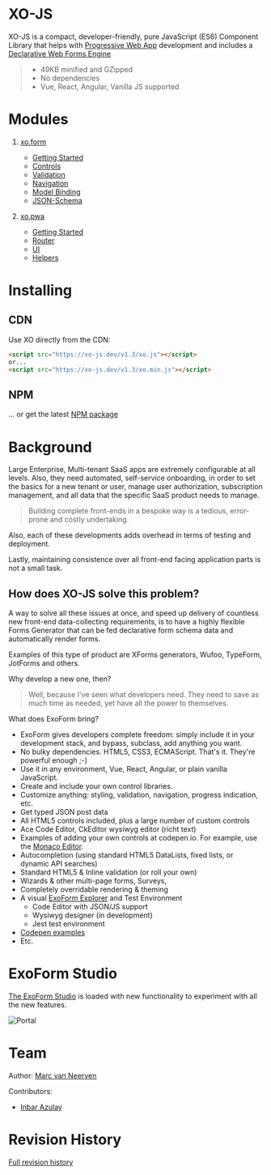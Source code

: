 # XO-JS

XO-JS is a compact, developer-friendly, pure JavaScript (ES6) Component Library that helps with [Progressive Web App](./md/pwa/index.md) development and includes a [Declarative Web Forms Engine](./md/exo/index.md)

> - 49KB minified and GZipped
> - No dependencies
> - Vue, React, Angular, Vanilla JS supported

# Modules

1. [xo.form](./md/exo/index.md)
   - [Getting Started](./md/exo/getting-started.md)
   - [Controls](./md/exo/controls.md)
   - [Validation](./md/exo/validation.md)
   - [Navigation](./md/exo/navigation.md)
   - [Model Binding](./md/exo/data-binding.md)
   - [JSON-Schema](./md/exo/json-schema.md)

2. [xo.pwa](./md/pwa/index.md) 
   - [Getting Started](./md/pwa/getting-started.md)
   - [Router](./md/pwa/router.md)
   - [UI](./md/pwa/ui.md)
   - [Helpers](./md/pwa/helpers.md)

# Installing

## CDN

Use XO directly from the CDN:

```html
<script src="https://xo-js.dev/v1.3/xo.js"></script>
or...
<script src="https://xo-js.dev/v1.3/xo.min.js"></script>
```

## NPM
... or get the latest [NPM package](https://www.npmjs.com/package/@mvneerven/xo-js)

# Background

Large Enterprise, Multi-tenant SaaS apps are extremely configurable at all levels. Also, they need automated, self-service onboarding, in order to set the basics for a new tenant or user, manage user authorization, subscription management, and all data that the specific SaaS product needs to manage.

> Building complete front-ends in a bespoke way is a tedious, error-prone and costly undertaking.

Also, each of these developments adds overhead in terms of testing and deployment.

Lastly, maintaining consistence over all front-end facing application parts is not a small task.

## How does XO-JS solve this problem?

A way to solve all these issues at once, and speed up delivery of countless new front-end data-collecting requirements, is to have a highly flexible Forms Generator that can be fed declarative form schema data and automatically render forms.

Examples of this type of product are XForms generators, Wufoo, TypeForm, JotForms and others. 

Why develop a new one, then? 

> Well, because I've seen what developers need. They need to save as much time as needed, yet have all the power to themselves.

What does ExoForm bring?

* ExoForm gives developers complete freedom: simply include it in your development stack, and bypass, subclass, add anything you want. 
* No bulky dependencies. HTML5, CSS3, ECMAScript. That's it. They're powerful enough ;-) 
* Use it in any environment, Vue, React, Angular, or plain vanilla JavaScript. 
* Create and include your own control libraries. 
* Customize anything: styling, validation, navigation, progress indication, etc. 
* Get typed JSON post data 
* All HTML5 controls included, plus a large number of custom controls
* Ace Code Editor, CkEditor wysiwyg editor (richt text) 
* Examples of adding your own controls at codepen.io. For example, use the [Monaco Editor](https://codepen.io/mvneerven/pen/NWdYybz).
* Autocompletion (using standard HTML5 DataLists, fixed lists, or dynamic API searches)
* Standard HTML5 & Inline validation (or roll your own)
* Wizards & other multi-page forms, Surveys, 
* Completely overridable rendering & theming
* A visual [ExoForm Explorer](https://www.xo-js.dev/#/explore) and Test Environment
  * Code Editor with JSON/JS support
  * Wysiwyg designer (in development) 
  * Jest test environment 
* [Codepen examples](https://codepen.io/collection/XLwaxp)
* Etc. 


# ExoForm Studio

[The ExoForm Studio](https://www.xo-js.dev/#/explore) is loaded with new functionality to experiment with all the new features.

![Portal](https://xo-js.dev/assets/img/portal.png "The new ExoForm Explorer")

# Team

Author: [Marc van Neerven](https://www.linkedin.com/in/mvneerven/)

Contributors:
- [Inbar Azulay](https://www.linkedin.com/in/inbar-azulay/)


# Revision History

[Full revision history](./REVISIONS.md)
